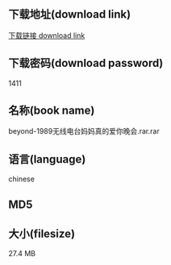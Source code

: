 ## 下载地址(download link)
[下载链接 download link](https://voluble-croquembouche-d321dc.netlify.app/?s=beyond-1989%E6%97%A0%E7%BA%BF%E7%94%B5%E5%8F%B0%E5%A6%88%E5%A6%88%E7%9C%9F%E7%9A%84%E7%88%B1%E4%BD%A0%E6%99%9A%E4%BC%9A.rar)

## 下载密码(download password)
1411

## 名称(book name)
beyond-1989无线电台妈妈真的爱你晚会.rar.rar

## 语言(language)
chinese

## MD5


## 大小(filesize)
27.4 MB
